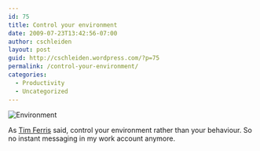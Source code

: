 ```yaml
---
id: 75
title: Control your environment
date: 2009-07-23T13:42:56-07:00
author: cschleiden
layout: post
guid: http://cschleiden.wordpress.com/?p=75
permalink: /control-your-environment/
categories:
  - Productivity
  - Uncategorized
---
```

<img class="aligncenter size-full wp-image-78" title="Environment" src="/assets/wp-content/uploads/2009/07/environment1.png" alt="Environment" width="500" height="310" srcset="/assets/wp-content/uploads/2009/07/environment1.png 548w, /assets/wp-content/uploads/2009/07/environment1-300x186.png 300w" sizes="(max-width: 500px) 100vw, 500px" />

As [Tim Ferris](http://www.fourhourworkweek.com/blog/) said, control your environment rather than your behaviour. So no instant messaging in my work account anymore.